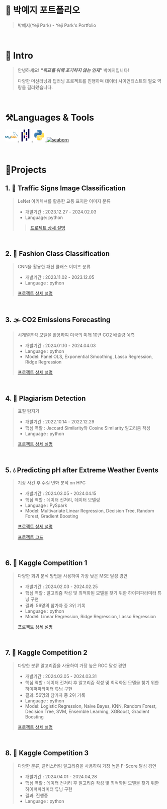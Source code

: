 # 📜 박예지 포트폴리오

> 박예지(Yeji Park) - Yeji Park's Portfolio

<br />


# 👋 Intro

> 안녕하세요! ***"목표를 위해 포기하지 않는 인재"*** 박예지입니다!
>
> 다양한 머신러닝과 딥러닝 프로젝트를 진행하며 데이터 사이언티스트의 필요 역량을 길러왔습니다. 

<br />

# ⚒️Languages & Tools

<a href="https://www.mysql.com/" target="_blank" rel="noreferrer"> <img src="https://raw.githubusercontent.com/devicons/devicon/master/icons/mysql/mysql-original-wordmark.svg" alt="mysql" width="40" height="40"/> </a> <a href="https://pandas.pydata.org/" target="_blank" rel="noreferrer"> <img src="https://raw.githubusercontent.com/devicons/devicon/2ae2a900d2f041da66e950e4d48052658d850630/icons/pandas/pandas-original.svg" alt="pandas" width="40" height="40"/> </a> <a href="https://www.python.org" target="_blank" rel="noreferrer"> <img src="https://raw.githubusercontent.com/devicons/devicon/master/icons/python/python-original.svg" alt="python" width="40" height="40"/> </a> <a href="https://seaborn.pydata.org/" target="_blank" rel="noreferrer"> <img src="https://seaborn.pydata.org/_images/logo-mark-lightbg.svg" alt="seaborn" width="40" height="40"/> </a> </p>
<br />

# 📝Projects


## 1. 🚦 Traffic Signs Image Classification

> LeNet 아키텍쳐를 활용한 교통 표지판 이미지 분류 
>
> - 개발기간 : 2023.12.27 - 2024.02.03
> - Language: python 
>> 
>> [프로젝트 상세 설명](https://github.com/yejipark0514/Yeji-Park/blob/main/TrafficSigns_Classification_LeNet.ipynb)  
<br />

## 2. 👗 Fashion Class Classification 

> CNN을 활용한 패션 클래스 이미즈 분류 
>
> - 개발기간 : 2023.11.02 - 2023.12.05
> - Language : python
>
> [프로젝트 상세 설명](https://github.com/yejipark0514/Yeji-Park/blob/main/FashionClass_Classification_Park.ipynb)

<br />

## 3. 🌫️ CO2 Emissions Forecasting

> 시계열분석 모델을 활용하여 미국의 미래 10년 CO2 배출량 예측
>
> - 개발기간 : 2024.01.10 - 2024.04.03
> - Language : python
> - Model: Panel OLS, Exponential Smoothing, Lasso Regression, Ridge Regression
>
> [프로젝트 상세 설명](https://github.com/yejipark0514/TimeSeriesAnalysis_CO2)

<br />

## 4. 📝 Plagiarism Detection

> 표절 탐지기 
>
> - 개발기간 : 2022.10.14 - 2022.12.29
> - 핵심 역할 : Jaccard Similarity와 Cosine Similarity 알고리즘 작성 
> - Language : python
>
> [프로젝트 상세 설명](https://github.com/yejipark0514/Yeji-Park/blob/main/Plagiarism_Detection.ipynb)

<br />

## 5. 💧 Predicting pH after Extreme Weather Events

>  기상 사건 후 수질 변화 분석 on HPC
>
> - 개발기간 : 2024.03.05 - 2024.04.15
> - 핵심 역할 : 데이터 전처리, 데이터 모델링 
> - Language : PySpark
> - Model: Multivariate Linear Regression, Decision Tree, Random Forest, Gradient Boosting 
>
> [프로젝트 상세 설명](https://github.com/yejipark0514/Yeji-Park/blob/main/Water_Quality_Presentation.pdf)
> 
> [프로젝트 코드](https://github.com/yejipark0514/Yeji-Park/blob/main/Water_Quality)


<br />

## 6. 🥊 Kaggle Competition 1 

> 다양한 회귀 분석 방법을 사용하여 가장 낮은 MSE 달성 경연 
> - 개발기간 : 2024.02.03 - 2024.02.25
> - 핵심 역할 : 알고리즘 작성 및 최적화된 모델을 찾기 위한 하이퍼파라미터 튜닝 구현
> - 결과: 56명의 참가자 중 3위 기록 
> - Language : python
> - Model: Linear Regression, Ridge Regression, Lasso Regression
>   
> [프로젝트 상세 설명](https://github.com/yejipark0514/Yeji-Park/blob/main/KaggleCompetition_Regression.ipynb)

<br />


## 7. 🥊 Kaggle Competition 2

> 다양한 분류 알고리즘을 사용하여 가장 높은 ROC 달성 경연 
>
> - 개발기간 : 2024.03.05 - 2024.03.31
> - 핵심 역할 : 데이터 전처리 후 알고리즘 작성 및 최적화된 모델을 찾기 위한 하이퍼파라미터 튜닝 구현
> - 결과: 56명의 참가자 중 2위 기록 
> - Language : python
> - Model: Logistic Regression, Naive Bayes, KNN, Random Forest, Decision Tree, SVM, Ensemble Learning, XGBoost, Gradient Boosting
>   
> [프로젝트 상세 설명](https://github.com/yejipark0514/Yeji-Park/blob/main/KaggleCompetition_Classification.ipynb)

<br />

## 8. 🥊 Kaggle Competition 3

> 다양한 분류, 클러스터링 알고리즘을 사용하여 가장 높은 F-Score 달성 경연 
>
> - 개발기간 : 2024.04.01 - 2024.04,28
> - 핵심 역할 : 데이터 전처리 후 알고리즘 작성 및 최적화된 모델을 찾기 위한 하이퍼파라미터 튜닝 구현
> - 결과: 진행중 
> - Language : python

<br />
